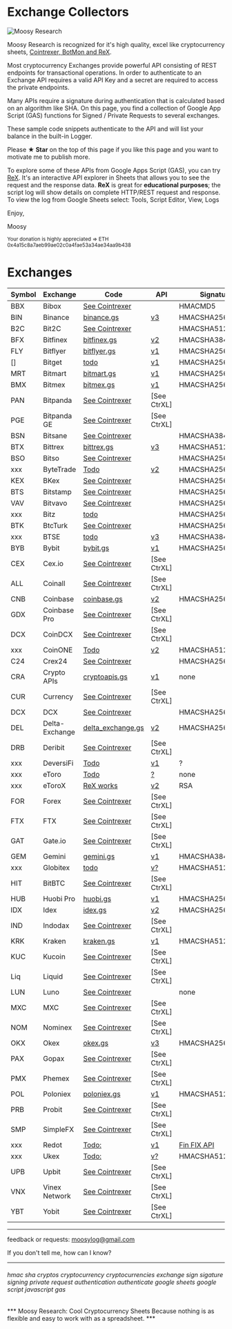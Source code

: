 # Exchange Collectors


![Moosy Research](https://sites.google.com/site/moosyresearch/_/rsrc/1511269486745/projects/cryptos/doc/logo.png)

Moosy Research is recognized for it's high quality, excel like cryptocurrency sheets, [Cointrexer, BotMon and ReX](https://sites.google.com/site/moosyresearch/projects/cryptos).

Most cryptocurrency Exchanges provide powerful API consisting of REST endpoints for transactional operations.
In order to authenticate to an Exchange API requires a valid API Key and a secret are required to access the private endpoints.

Many APIs require a signature during authentication that is calculated based on an algorithm like SHA.
On this page, you find a collection of Google App Script (GAS) functions for Signed / Private Requests to several exchanges.

These sample code snippets authenticate to the API and will list your balance in the built-in Logger.

Please **★ Star** on the top of this page if you like this page and you want to motivate me to publish more.

To explore some of these APIs from Google Apps Script (GAS), you can try [ReX](https://sites.google.com/site/moosyresearch/projects/cryptos/doc/rex). It's an interactive API explorer in Sheets that allows you to see the request and the response data. **ReX** is great for **educational purposes**; the script log will show details on complete HTTP/REST request and response. To view the log from Google Sheets select: Tools, Script Editor, View, Logs  

Enjoy,

Moosy

<sub>Your donation is highly appreciated => ETH 0x4a15c8a7aeb99ae02c0a4fae53a34ae34aa9b438 </sub>


# Exchanges

Symbol   | Exchange | Code   | API| Signature      
---------| -------- |------- | ---| ---------     
BBX | Bibox | [See Cointrexer](https://sites.google.com/site/moosyresearch/projects/cryptos/doc/ctrxl)  | [ ]() | HMACMD5
BIN | Binance | [binance.gs](https://github.com/moosylog/exchange_collectors/blob/master/binance.gs)    | [v3](https://github.com/binance-exchange/binance-official-api-docs/blob/master/rest-api.md) | HMACSHA256HEX | 
B2C | Bit2C | [See Cointrexer](https://sites.google.com/site/moosyresearch/projects/cryptos/doc/ctrxl)  | [ ]() | HMACSHA512B64
BFX |Bitfinex | [bitfinex.gs](https://github.com/moosylog/exchange_collectors/blob/master/bitfinex.gs)   | [v2](https://docs.bitfinex.com/docs/introduction) | HMACSHA384HEX 
FLY |Bitflyer | [bitflyer.gs](https://github.com/moosylog/exchange_collectors/blob/master/bitflyer.gs)   | [v1](https://lightning.bitflyer.com/docs?lang=en) | HMACSHA256HEX 
[]  |Bitget | [todo](https://bitgetlimited.github.io/apidoc/en/swap/#the-signature)   | [v1](https://bitgetlimited.github.io/apidoc/en/swap/#the-signature) | HMACSHA256B64 
MRT |Bitmart | [bitmart.gs](https://github.com/moosylog/exchange_collectors/blob/master/bitmart.gs)     | [v1](https://developer-pro.bitmart.com/en/part1/start/overview.html) | HMACSHA256HEX 
BMX |Bitmex | [bitmex.gs](https://github.com/moosylog/exchange_collectors/blob/master/bitmex.gs)     | [v1](https://www.bitmex.com/app/apiOverview) | HMACSHA256HEX 
PAN | Bitpanda | [See Cointrexer](https://sites.google.com/site/moosyresearch/projects/cryptos/doc/ctrxl)  | [ ]() [See CtrXL] 
PGE | Bitpanda GE | [See Cointrexer](https://sites.google.com/site/moosyresearch/projects/cryptos/doc/ctrxl)  | [ ]() [See CtrXL] 
BSN | Bitsane | [See Cointrexer](https://sites.google.com/site/moosyresearch/projects/cryptos/doc/ctrxl)  | [ ]()  | HMACSHA384HEX 
BTX | Bittrex | [bittrex.gs](https://github.com/moosylog/exchange_collectors/blob/master/bittrex.gs)    | [v3](https://bittrex.github.io/api) | HMACSHA512HEX 
BSO | Bitso | [See Cointrexer](https://sites.google.com/site/moosyresearch/projects/cryptos/doc/ctrxl)  | [ ]() | HMACSHA256HEX | 
xxx | ByteTrade | [Todo](https://docs.byte-trade.com/#get-account-balance)  | [v2](https://docs.byte-trade.com) | HMACSHA256HEX | 
KEX | BKex | [See Cointrexer](https://sites.google.com/site/moosyresearch/projects/cryptos/doc/ctrxl)  | [ ]() | HMACSHA256HEX | 
BTS | Bitstamp | [See Cointrexer](https://sites.google.com/site/moosyresearch/projects/cryptos/doc/ctrxl)  | [ ]() | HMACSHA256HEX | 
VAV | Bitvavo | [See Cointrexer](https://sites.google.com/site/moosyresearch/projects/cryptos/doc/ctrxl)  | [ ]() | HMACSHA256HEX | 
xxx | Bitz | [todo](https://apidocv2.bitz.ai/en/#signature-authentication)  | [ ]() | HMACSHA256B64 | 
BTK | BtcTurk | [See Cointrexer](https://sites.google.com/site/moosyresearch/projects/cryptos/doc/ctrxl)  | [ ]() | HMACSHA256B64enc
xxx | BTSE | [todo](https://www.btse.com/apiexplorer/spot/#generating-api-key) | [v3](https://github.com/btsecom/api-sample/blob/master/python/spot/btseauth_spot.py) | HMACSHA384HEX
BYB | Bybit | [bybit.gs](https://github.com/moosylog/exchange_collectors/blob/master/bybit.gs)    | [v1](https://github.com/bybit-exchange/bybit-official-api-docs) | HMACSHA256HEX 
CEX |Cex.io | [See Cointrexer](https://sites.google.com/site/moosyresearch/projects/cryptos/doc/ctrxl)  | [ ]() [See CtrXL] 
ALL |Coinall | [See Cointrexer](https://sites.google.com/site/moosyresearch/projects/cryptos/doc/ctrxl)  | [ ]() [See CtrXL] 
CNB |Coinbase | [coinbase.gs](https://github.com/moosylog/exchange_collectors/blob/master/coinbase.gs)    | [v2](https://developers.coinbase.com/) | HMACSHA256HEX 
GDX |Coinbase Pro | [See Cointrexer](https://sites.google.com/site/moosyresearch/projects/cryptos/doc/ctrxl)  | [ ]() [See CtrXL] 
DCX |CoinDCX | [See Cointrexer](https://sites.google.com/site/moosyresearch/projects/cryptos/doc/ctrxl)  | [ ]() [See CtrXL] 
xxx |CoinONE | [Todo](https://doc.coinone.co.kr/)  | [v2](https://doc.coinone.co.kr/#tag/Account-V2) | HMACSHA512HEX | 
C24 |Crex24 | [See Cointrexer](https://sites.google.com/site/moosyresearch/projects/cryptos/doc/ctrxl)  | [ ]() | HMACSHA256B64 
CRA |Crypto APIs | [cryptoapis.gs](https://github.com/moosylog/exchange_collectors/blob/master/cryptoapis.gs)    | [v1](https://docs.cryptoapis.io/) | none 
CUR |Currency | [See Cointrexer](https://sites.google.com/site/moosyresearch/projects/cryptos/doc/ctrxl)  | [ ]() [See CtrXL]
DCX |DCX | [See Cointrexer](https://sites.google.com/site/moosyresearch/projects/cryptos/doc/ctrxl)  | [ ]() | HMACSHA256HEX 
DEL |Delta-Exchange | [delta_exchange.gs](https://github.com/moosylog/exchange_collectors/blob/master/delta_exchange.gs)    | [v2](https://docs.delta.exchange/) | HMACSHA256HEX 
DRB |Deribit | [See Cointrexer](https://sites.google.com/site/moosyresearch/projects/cryptos/doc/ctrxl)  | [ ]() [See CtrXL] 
xxx |DeversiFi | [Todo](https://github.com/DeversiFi/api-documentation/blob/master/trading/js/GetBalance.js)  | [v1](https://docs.deversifi.com/docs#postV1TradingRGetbalance) | ? | 
xxx |eToro | [Todo](https://doc.coinone.co.kr/)  | [?]() | none | 
xxx |eToroX | [ReX works](https://sites.google.com/site/moosyresearch/projects/cryptos/doc/exchanges#TOC-eToroX)  | [v2](https://sites.google.com/site/moosyresearch/projects/cryptos/doc/exchanges#TOC-eToroX) | RSA | 
FOR |Forex | [See Cointrexer](https://sites.google.com/site/moosyresearch/projects/cryptos/doc/ctrxl)  | [ ]() [See CtrXL] 
FTX |FTX | [See Cointrexer](https://sites.google.com/site/moosyresearch/projects/cryptos/doc/ctrxl)  | [ ]() [See CtrXL] 
GAT |Gate.io | [See Cointrexer](https://sites.google.com/site/moosyresearch/projects/cryptos/doc/ctrxl)  | [ ]() [See CtrXL] 
GEM |Gemini | [gemini.gs](https://github.com/moosylog/exchange_collectors/blob/master/gemini.gs)  | [v1](https://docs.gemini.com/rest-api/) | HMACSHA384HEX 
xxx |Globitex | [todo](https://globitex.com/api/#restAuthentication)  | [v?](https://globitex.com/api/#restAuthentication) | HMACSHA512HEX 
HIT |BitBTC | [See Cointrexer](https://sites.google.com/site/moosyresearch/projects/cryptos/doc/ctrxl)  | [ ]() [See CtrXL] 
HUB |Huobi Pro | [huobi.gs](https://github.com/moosylog/exchange_collectors/blob/master/huobi.gs)  | [v1](https://github.com/huobiapi/API_Docs_en) | HMACSHA256B64 
IDX |Idex | [idex.gs](https://github.com/moosylog/exchange_collectors/blob/master/idex.gs)  | [v2](https://docs.idex.io) | HMACSHA256HEX
IND |Indodax | [See Cointrexer](https://sites.google.com/site/moosyresearch/projects/cryptos/doc/ctrxl)  | [ ]() [See CtrXL] 
KRK |Kraken | [kraken.gs](https://github.com/moosylog/exchange_collectors/blob/master/kraken.gs)  | [v1](https://www.kraken.com/features/api#private-user-data) | HMACSHA512++
KUC |Kucoin | [See Cointrexer](https://sites.google.com/site/moosyresearch/projects/cryptos/doc/ctrxl)  | [ ]() [See CtrXL] 
Liq |Liquid | [See Cointrexer](https://sites.google.com/site/moosyresearch/projects/cryptos/doc/ctrxl)  | [ ]() [See CtrXL] 
LUN |Luno | [See Cointrexer](https://sites.google.com/site/moosyresearch/projects/cryptos/doc/ctrxl)  | [ ]() | none 
MXC |MXC | [See Cointrexer](https://sites.google.com/site/moosyresearch/projects/cryptos/doc/ctrxl)  | [ ]() [See CtrXL] 
NOM |Nominex | [See Cointrexer](https://sites.google.com/site/moosyresearch/projects/cryptos/doc/ctrxl)  | [ ]() [See CtrXL] 
OKX |Okex | [okex.gs](https://github.com/moosylog/exchange_collectors/blob/master/okex.gs)  | [v3](https://www.okex.com/docs/en/) | HMACSHA256B64 
PAX |Gopax | [See Cointrexer](https://sites.google.com/site/moosyresearch/projects/cryptos/doc/ctrxl)  | [ ]() [See CtrXL] 
PMX |Phemex | [See Cointrexer](https://sites.google.com/site/moosyresearch/projects/cryptos/doc/ctrxl)  | [ ]() [See CtrXL] 
POL |Poloniex | [poloniex.gs](https://github.com/moosylog/exchange_collectors/blob/master/poloniex.gs)  | [v1](https://docs.poloniex.com) | HMACSHA512HEX 
PRB |Probit | [See Cointrexer](https://sites.google.com/site/moosyresearch/projects/cryptos/doc/ctrxl)  | [ ]() [See CtrXL] 
SMP |SimpleFX | [See Cointrexer](https://sites.google.com/site/moosyresearch/projects/cryptos/doc/ctrxl)  | [ ]() [See CtrXL] 
xxx |Redot | [Todo:](https://api.redot.com/v1/private/Accounts)  | [v1](https://docs.redot.com/?shell#message-structure) | [Fin FIX API](https://globitex.com/api/) | 
xxx |Ukex | [Todo:](https://api.redot.com/v1/private/Accounts)  | [v?](https://www.ukex.com/en-us/article/api) | HMACSHA512??? | 
UPB |Upbit | [See Cointrexer](https://sites.google.com/site/moosyresearch/projects/cryptos/doc/ctrxl)  | [ ]() [See CtrXL] 
VNX |Vinex Network | [See Cointrexer](https://sites.google.com/site/moosyresearch/projects/cryptos/doc/ctrxl)  | [ ]() [See CtrXL] 
YBT |Yobit | [See Cointrexer](https://sites.google.com/site/moosyresearch/projects/cryptos/doc/ctrxl)  | [ ]() [See CtrXL] 
***
feedback or requests: moosylog@gmail.com

If you don't tell me, how can I know?
***

###### hmac sha cryptos cryptocurrency cryptocurrencies exchange sign sigature signing private request authentication authenticate google sheets google script javascript gas

*** Moosy Research: Cool Cryptocurrency Sheets
Because nothing is as flexible and easy to work with as a spreadsheet. ***



